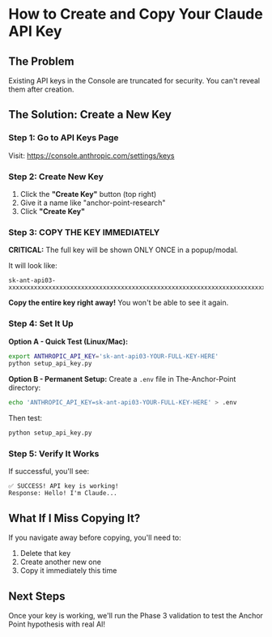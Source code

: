 # How to Create and Copy Your Claude API Key

## The Problem
Existing API keys in the Console are truncated for security. You can't reveal them after creation.

## The Solution: Create a New Key

### Step 1: Go to API Keys Page
Visit: https://console.anthropic.com/settings/keys

### Step 2: Create New Key
1. Click the **"Create Key"** button (top right)
2. Give it a name like "anchor-point-research"
3. Click **"Create Key"**

### Step 3: COPY THE KEY IMMEDIATELY
**CRITICAL:** The full key will be shown ONLY ONCE in a popup/modal.

It will look like:
```
sk-ant-api03-xxxxxxxxxxxxxxxxxxxxxxxxxxxxxxxxxxxxxxxxxxxxxxxxxxxxxxxxxxxxxxxxxxxxxxxxxxxxxxxxxxxxxxxxxxxxxxxx
```

**Copy the entire key right away!** You won't be able to see it again.

### Step 4: Set It Up

**Option A - Quick Test (Linux/Mac):**
```bash
export ANTHROPIC_API_KEY='sk-ant-api03-YOUR-FULL-KEY-HERE'
python setup_api_key.py
```

**Option B - Permanent Setup:**
Create a `.env` file in The-Anchor-Point directory:
```bash
echo 'ANTHROPIC_API_KEY=sk-ant-api03-YOUR-FULL-KEY-HERE' > .env
```

Then test:
```bash
python setup_api_key.py
```

### Step 5: Verify It Works
If successful, you'll see:
```
✅ SUCCESS! API key is working!
Response: Hello! I'm Claude...
```

## What If I Miss Copying It?
If you navigate away before copying, you'll need to:
1. Delete that key
2. Create another new one
3. Copy it immediately this time

## Next Steps
Once your key is working, we'll run the Phase 3 validation to test the Anchor Point hypothesis with real AI!
